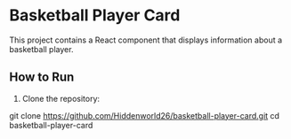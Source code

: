 # Basketball Player Card

This project contains a React component that displays information about a basketball player.

## How to Run

1. Clone the repository:


git clone https://github.com/Hiddenworld26/basketball-player-card.git
cd basketball-player-card
